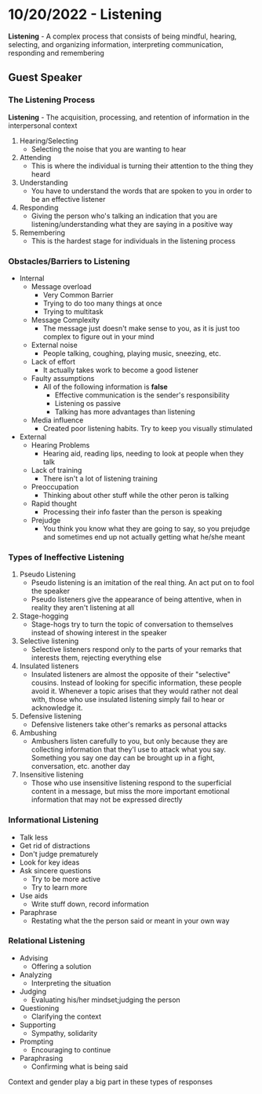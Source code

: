 # 10/20/2022 - Listening

**Listening** - A complex process that consists of being mindful, hearing, selecting, and organizing information, interpreting communication, responding and remembering

## Guest Speaker

### The Listening Process

**Listening** - The acquisition, processing, and retention of information in the interpersonal context

1. Hearing/Selecting
   - Selecting the noise that you are wanting to hear
2. Attending
   - This is where the individual is turning their attention to the thing they heard
3. Understanding
   - You have to understand the words that are spoken to you in order to be an effective listener
4. Responding
   - Giving the person who's talking an indication that you are listening/understanding what they are saying in a positive way
5. Remembering
   - This is the hardest stage for individuals in the listening process

### Obstacles/Barriers to Listening

- Internal
  - Message overload
    - Very Common Barrier
    - Trying to do too many things at once
    - Trying to multitask
  - Message Complexity
    - The message just doesn't make sense to you, as it is just too complex to figure out in your mind
  - External noise
    - People talking, coughing, playing music, sneezing, etc.
  - Lack of effort
    - It actually takes work to become a good listener
  - Faulty assumptions
    - All of the following information is **false**
      - Effective communication is the sender's responsibility
      - Listening os passive
      - Talking has more advantages than listening
  - Media influence
    - Created poor listening habits. Try to keep you visually stimulated
- External
  - Hearing Problems
    - Hearing aid, reading lips, needing to look at people when they talk
  - Lack of training
    - There isn't a lot of listening training
  - Preoccupation
    - Thinking about other stuff while the other peron is talking
  - Rapid thought
    - Processing their info faster than the person is speaking
  - Prejudge
    - You think you know what they are going to say, so you prejudge and sometimes end up not actually getting what he/she meant

### Types of Ineffective Listening

1. Pseudo Listening
   - Pseudo listening is an imitation of the real thing. An act put on to fool the speaker
   - Pseudo listeners give the appearance of being attentive, when in reality they aren't listening at all
2. Stage-hogging
   - Stage-hogs try to turn the topic of conversation to themselves instead of showing interest in the speaker
3. Selective listening
   - Selective listeners respond only to the parts of your remarks that interests them, rejecting everything else
4. Insulated listeners
   - Insulated listeners are almost the opposite of their "selective" cousins. Instead of looking for specific information, these people avoid it. Whenever a topic arises that they would rather not deal with, those who use insulated listening simply fail to hear or acknowledge it.
5. Defensive listening
   - Defensive listeners take other's remarks as personal attacks
6. Ambushing
   - Ambushers listen carefully to you, but only because they are collecting information that they'l use to attack what you say. Something you say one day can be brought up in a fight, conversation, etc. another day
7. Insensitive listening
   - Those who use insensitive listening respond to the superficial content in a message, but miss the more important emotional information that may not be expressed directly

### Informational Listening

- Talk less
- Get rid of distractions
- Don't judge prematurely
- Look for key ideas
- Ask sincere questions
  - Try to be more active
  - Try to learn more
- Use aids
  - Write stuff down, record information
- Paraphrase
  - Restating what the the person said or meant in your own way

### Relational Listening

- Advising
  - Offering a solution
- Analyzing
  - Interpreting the situation
- Judging
  - Evaluating his/her mindset;judging the person
- Questioning
  - Clarifying the context
- Supporting
  - Sympathy, solidarity
- Prompting
  - Encouraging to continue
- Paraphrasing
  - Confirming what is being said

Context and gender play a big part in these types of responses
